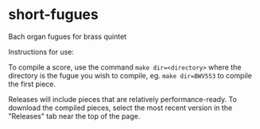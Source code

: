 # short-fugues
Bach organ fugues for brass quintet

Instructions for use:

To compile a score, use the command `make dir=<directory>` where the directory is the fugue you wish to compile, eg. `make dir=BWV553` to compile the first piece.

Releases will include pieces that are relatively performance-ready. To download the compiled pieces, select the most recent version in the "Releases" tab near the top of the page.
